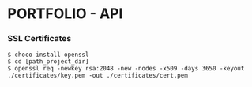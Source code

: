 # PORTFOLIO - API


### SSL Certificates
````shell
$ choco install openssl
$ cd [path_project_dir]
$ openssl req -newkey rsa:2048 -new -nodes -x509 -days 3650 -keyout ./certificates/key.pem -out ./certificates/cert.pem

````